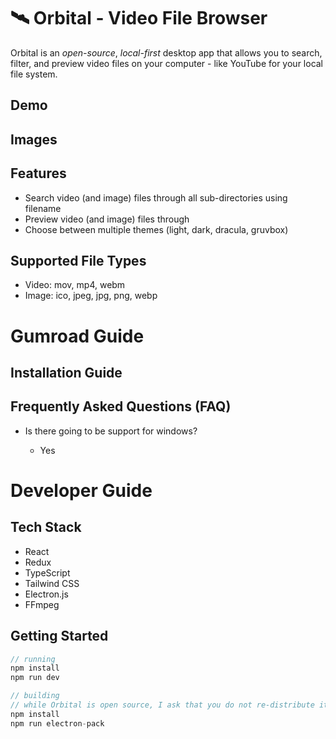 # 🛰 Orbital - Video File Browser

Orbital is an _open-source_, _local-first_ desktop app that allows you to search, filter, and preview video files on your computer - like YouTube for your local file system.

## Demo

## Images

## Features

- Search video (and image) files through all sub-directories using filename
- Preview video (and image) files through
- Choose between multiple themes (light, dark, dracula, gruvbox)

## Supported File Types

- Video: mov, mp4, webm
- Image: ico, jpeg, jpg, png, webp

# Gumroad Guide

## Installation Guide

## Frequently Asked Questions (FAQ)

- Is there going to be support for windows?

  - Yes

# Developer Guide

## Tech Stack

- React
- Redux
- TypeScript
- Tailwind CSS
- Electron.js
- FFmpeg

## Getting Started

```javascript
// running
npm install
npm run dev

// building
// while Orbital is open source, I ask that you do not re-distribute it
npm install
npm run electron-pack
```
